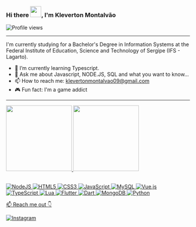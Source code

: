 <h3 align="left">Hi there <img src="https://raw.githubusercontent.com/kaueMarques/kaueMarques/master/hi.gif" height="30px">, I'm Kleverton Montalvão</h1>
<p align="left"> <img src="https://komarev.com/ghpvc/?username=klev-sm&color=green" alt="Profile views" /></p>
<hr>

I'm currently studying for a Bachelor's Degree in Information Systems at the Federal Institute of Education, Science and Technology of Sergipe (IFS - Lagarto).

- 🌱 I’m currently learning Typescript.
- 💬 Ask me about Javascript, NODE.JS, SQL and what you want to know...
- 📫 How to reach me: klevertonmontalvao09@gmail.com
- :video_game: Fun fact: I'm a game addict
<hr>

<div align="left">
  <a href="https://github.com/klev-sm">
  <img height="180em" src="https://github-readme-stats.vercel.app/api/top-langs/?username=klev-sm&layout=compact&langs_count=7&theme=tokyonight"/>
  <img height="180em" src="https://github-readme-stats.vercel.app/api?username=klev-sm&show_icons=true&theme=tokyonight&include_all_commits=true&count_private=true"/>
</div>
<br>

![NodeJS](https://img.shields.io/badge/node.js-6DA55F?style=flat&logo=node.js&logoColor=white)
![HTML5](https://img.shields.io/badge/html5-%23E34F26.svg?style=flat&logo=html5&logoColor=white)
![CSS3](https://img.shields.io/badge/css3-%231572B6.svg?style=flat&logo=css3&logoColor=white)
![JavaScript](https://img.shields.io/badge/javascript-%23323330.svg?style=flat&logo=javascript&logoColor=%23F7DF1E)
![MySQL](https://img.shields.io/badge/mysql-%2300f.svg?style=flat&logo=mysql&logoColor=white)
![Vue.js](https://img.shields.io/badge/vuejs-%2335495e.svg?style=flat&logo=vuedotjs&logoColor=%234FC08D)
![TypeScript](https://img.shields.io/badge/typescript-%23007ACC.svg?style=flat&logo=typescript&logoColor=white)
![Lua](https://img.shields.io/badge/lua-%232C2D72.svg?style=flat&logo=lua&logoColor=white)
![Flutter](https://img.shields.io/badge/Flutter-%2302569B.svg?style=flat&logo=Flutter&logoColor=white)
![Dart](https://img.shields.io/badge/dart-%230175C2.svg?style=flat&logo=dart&logoColor=white)
![MongoDB](https://img.shields.io/badge/MongoDB-%234ea94b.svg?style=flat&logo=mongodb&logoColor=white)
![Python](https://img.shields.io/badge/python-3670A0?style=flat&logo=python&logoColor=ffdd54)
<br>

📫 Reach me out 👇

[![Instagram](https://img.shields.io/badge/-Instagram-%23E4405F?style=flat&logo=instagram&logoColor=white&link=https://www.instagram.com/klev-sm/)](https://www.instagram.com/klev-sm/)



